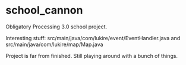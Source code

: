 # school_cannon
Obligatory Processing 3.0 school project.


Interesting stuff:
src/main/java/com/lukire/event/EventHandler.java
and
src/main/java/com/lukire/map/Map.java


Project is far from finished.
Still playing around with a bunch of things.

